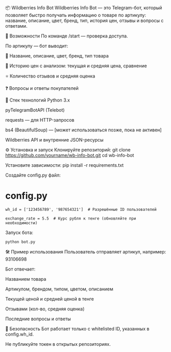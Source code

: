 📦 Wildberries Info Bot
Wildberries Info Bot — это Telegram-бот, который позволяет быстро получать информацию о товаре по артикулу: название, описание, цвет, бренд, тип, история цен, отзывы и вопросы с ответами.

🚀 Возможности
По команде /start — проверка доступа.

По артикулу — бот выводит:

📌 Название, описание, цвет, бренд, тип товара

💸 Историю цен с анализом: текущая и средняя цена, сравнение

⭐ Количество отзывов и средняя оценка

❓ Вопросы и ответы покупателей

🧩 Стек технологий
Python 3.x

pyTelegramBotAPI (Telebot)

requests — для HTTP-запросов

bs4 (BeautifulSoup) — [может использоваться позже, пока не активен]

Wildberries API и внутренние JSON-ресурсы

⚙️ Установка и запуск
Клонируйте репозиторий:
    git clone https://github.com/yourname/wb-info-bot.git
    cd wb-info-bot
  
Установите зависимости:
    pip install -r requirements.txt

Создайте config.py файл:
  # config.py
    wh_id = ['123456789', '987654321']  # Разрешённые ID пользователей
  
    exchange_rate = 5.5  # Курс рубля к тенге (обновляйте при необходимости)

  
Запуск бота:

    python bot.py
🛠 Пример использования
Пользователь отправляет артикул, например: 93106698

Бот отвечает:

Названием товара

Артикулом, брендом, типом, цветом, описанием

Текущей ценой и средней ценой в тенге

Отзывами (кол-во, средняя оценка)

Последние вопросы и ответы

🔐 Безопасность
Бот работает только с whitelisted ID, указанных в config.wh_id.

Не публикуйте токен в открытых репозиториях.

